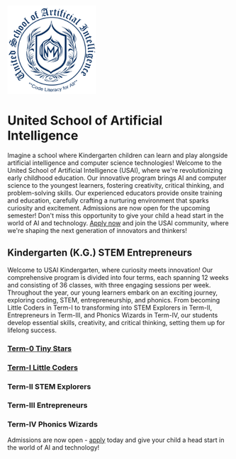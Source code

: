<img src="usai-logo.png" alt="Alt Text" width="200" >

# United School of Artificial Intelligence
Imagine a school where Kindergarten children can learn and play alongside artificial intelligence and computer science technologies! Welcome to the United School of Artificial Intelligence (USAI), where we're revolutionizing early childhood education. Our innovative program brings AI and computer science to the youngest learners, fostering creativity, critical thinking, and problem-solving skills. Our experienced educators provide onsite training and education, carefully crafting a nurturing environment that sparks curiosity and excitement. Admissions are now open for the upcoming semester! Don't miss this opportunity to give your child a head start in the world of AI and technology. [Apply now](https://www.mvut.us/pages/apply) and join the USAI community, where we're shaping the next generation of innovators and thinkers!

## Kindergarten (K.G.) STEM Entrepreneurs
Welcome to USAI Kindergarten, where curiosity meets innovation! Our comprehensive program is divided into four terms, each spanning 12 weeks and consisting of 36 classes, with three engaging sessions per week. Throughout the year, our young learners embark on an exciting journey, exploring coding, STEM, entrepreneurship, and phonics. From becoming Little Coders in Term-I to transforming into STEM Explorers in Term-II, Entrepreneurs in Term-III, and Phonics Wizards in Term-IV, our students develop essential skills, creativity, and critical thinking, setting them up for lifelong success.

### [Term-0 Tiny Stars](TinyStars/Readme.md)

### [Term-I Little Coders](LittleCoders/Readme.md)

### Term-II STEM Explorers 

### Term-III Entrepreneurs

### Term-IV Phonics Wizards


Admissions are now open - [apply](https://www.mvut.us/pages/apply) today and give your child a head start in the world of AI and technology!

